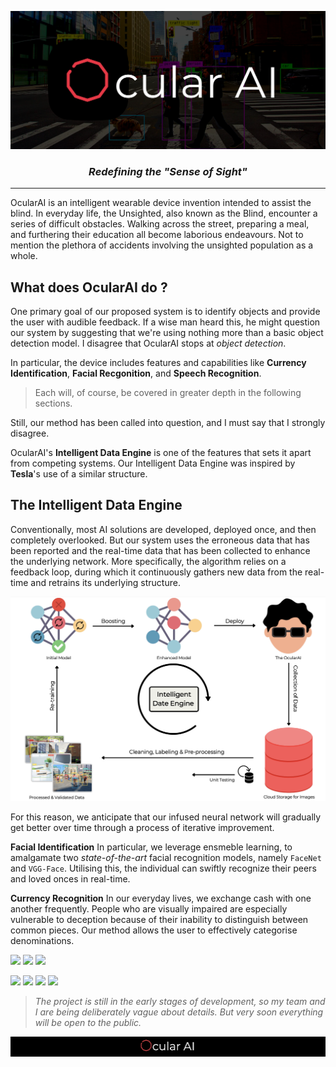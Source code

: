 

![OcularAI](assets/cover.png)


<h3 align="center"> 
<i>Redefining the "Sense of Sight"</i> 
</h3>

---

OcularAI is an intelligent wearable device invention intended to assist the blind. In everyday life, the Unsighted, also known as the Blind, encounter a series of difficult obstacles. Walking across the street, preparing a meal, and furthering their education all become laborious endeavours. Not to mention the plethora of accidents involving the unsighted population as a whole.

## What does **OcularAI** do ?

One primary goal of our proposed system is to identify objects and provide the user with audible feedback. 
If a wise man heard this, he might question our system by suggesting that we're using nothing more than a basic object detection model. I disagree that OcularAI stops at *object detection*. 

In particular, the device includes features and capabilities like **Currency Identification**, **Facial Recgonition**, and **Speech Recognition**.

> Each will, of course, be covered in greater depth in the following sections.

Still, our method has been called into question, and I must say that I strongly disagree. 

OcularAI's **Intelligent Data Engine** is one of the features that sets it apart from competing systems. Our Intelligent Data Engine was inspired by **Tesla**'s use of a similar structure.

## The Intelligent Data Engine

Conventionally, most AI solutions are developed, deployed once, and then completely overlooked. But our system uses the erroneous data that has been reported and the real-time data that has been collected to enhance the underlying network. More specifically, the algorithm relies on a feedback loop, during which it continuously gathers new data from the real-time and retrains its underlying structure. 

![Data Engine](assets/data-eng.png)

For this reason, we anticipate that our infused neural network will gradually get better over time through a process of iterative improvement.


**Facial Identification** In particular, we leverage ensmeble learning, to amalgamate two *state-of-the-art* facial recognition models, namely `FaceNet` and `VGG-Face`. Utilising this, the individual can swiftly recognize their peers and loved onces in real-time.

**Currency Recognition** In our everyday lives, we exchange cash with one another frequently. People who are visually impaired are especially vulnerable to deception because of their inability to distinguish between common pieces. Our method allows the user to effectively categorise denominations.

<img src="https://api.wandb.ai/files/gaurxvreddy/OcularAI/23onrmqm/media/images/Mosaics_0_3d3a2b77766fd36d2918.jpg" width="32%"/> <img src="https://api.wandb.ai/files/gaurxvreddy/OcularAI/23onrmqm/media/images/Mosaics_0_2b99032d24aa99013348.jpg" width="32%"/> <img src="https://api.wandb.ai/files/gaurxvreddy/OcularAI/23onrmqm/media/images/Mosaics_0_102028fe0431b1c5253b.jpg" width="32%"/>

<img src="https://api.wandb.ai/files/gaurxvreddy/OcularAI/23onrmqm/media/images/Results_20_6e838517ed93d0f8e223.png" width="49%"/> <img src="https://api.wandb.ai/files/gaurxvreddy/OcularAI/23onrmqm/media/images/Results_20_4405e36ebfe6351a87c9.png" width="49%"/> <img src="https://api.wandb.ai/files/gaurxvreddy/OcularAI/23onrmqm/media/images/Results_20_dcef9489660bdb659f92.png" width="49%"/> <img src="https://api.wandb.ai/files/gaurxvreddy/OcularAI/23onrmqm/media/images/Results_20_de48a66a47defd7d7583.png" width="49%"/>




> *The project is still in the early stages of development, so my team and I are being deliberately vague about details. But very soon everything will be open to the public.*

![Footer](assets/footer.png)




